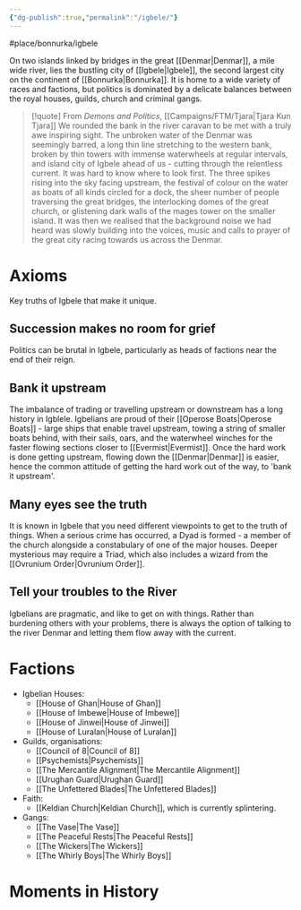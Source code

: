```yaml
---
{"dg-publish":true,"permalink":"/igbele/"}
---
```


#place/bonnurka/igbele 

On two islands linked by bridges in the great [[Denmar\|Denmar]], a mile wide river, lies the bustling city of [[Igbele\|Igbele]], the second largest city on the continent of [[Bonnurka\|Bonnurka]]. It is home to a wide variety of races and factions, but politics is dominated by a delicate balances between the royal houses, guilds, church and criminal gangs. 

> [!quote] From *Demons and Politics*, [[Campaigns/FTM/Tjara\|Tjara Kun Tjara]]
> We rounded the bank in the river caravan to be met with a truly awe inspiring sight. The unbroken water of the Denmar was seemingly barred, a long thin line stretching to the western bank, broken by thin towers with immense waterwheels at regular intervals, and island city of Igbele ahead of us - cutting through the relentless current. 
> It was hard to know where to look first. The three spikes rising into the sky facing upstream, the festival of colour on the water as boats of all kinds circled for a dock, the sheer number of people traversing the great bridges, the interlocking domes of the great church, or glistening dark walls of the mages tower on the smaller island. It was then we realised that the background noise we had heard was slowly building into the voices, music and calls to prayer of the great city racing towards us across the Denmar.

# Axioms

Key truths of Igbele that make it unique.

## Succession makes no room for grief
Politics can be brutal in Igbele, particularly as heads of factions near the end of their reign. 

## Bank it upstream
The imbalance of trading or travelling upstream or downstream has a long history in Igblele. Igbelians are proud of their [[Operose Boats\|Operose Boats]] - large ships that enable travel upstream, towing a string of smaller boats behind, with their sails, oars, and the waterwheel winches for the faster flowing sections closer to [[Evermist\|Evermist]]. Once the hard work is done getting upstream, flowing down the [[Denmar\|Denmar]] is easier, hence the common attitude of getting the hard work out of the way, to 'bank it upstream'. 

## Many eyes see the truth
It is known in Igbele that you need different viewpoints to get to the truth of things. When a serious crime has occurred, a Dyad is formed - a member of the church alongside a constabulary of one of the major houses. Deeper mysterious may require a Triad, which also includes a wizard from the [[Ovrunium Order\|Ovrunium Order]]. 

## Tell your troubles to the River
Igbelians are pragmatic, and like to get on with things. Rather than burdening others with your problems, there is always the option of talking to the river Denmar and letting them flow away with the current. 

# Factions

- Igbelian Houses:
	- [[House of Ghan\|House of Ghan]]
	- [[House of Imbewe\|House of Imbewe]]
	- [[House of Jinwei\|House of Jinwei]]
	- [[House of Luralan\|House of Luralan]]
- Guilds, organisations:
	- [[Council of 8\|Council of 8]]
	- [[Psychemists\|Psychemists]]
	- [[The Mercantile Alignment\|The Mercantile Alignment]]
	- [[Urughan Guard\|Urughan Guard]]
	- [[The Unfettered Blades\|The Unfettered Blades]]
- Faith:
	- [[Keldian Church\|Keldian Church]], which is currently splintering. 
- Gangs:
	- [[The Vase\|The Vase]]
	- [[The Peaceful Rests\|The Peaceful Rests]]
	- [[The Wickers\|The Wickers]]
	- [[The Whirly Boys\|The Whirly Boys]]

# Moments in History